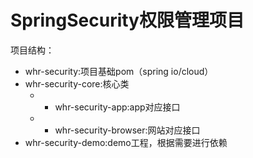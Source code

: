 # SpringSecurity权限管理项目
项目结构：
* whr-security:项目基础pom（spring io/cloud）
* whr-security-core:核心类
    * * whr-security-app:app对应接口
    * * whr-security-browser:网站对应接口
* whr-security-demo:demo工程，根据需要进行依赖

